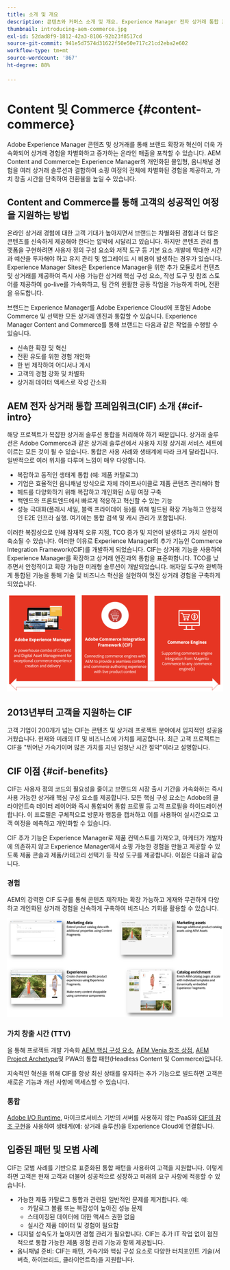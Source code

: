 ```yaml
---
title: 소개 및 개요
description: 콘텐츠와 커머스 소개 및 개요. Experience Manager 전자 상거래 통합 프레임워크(CIF)는 Adobe의 권장 패턴으로 Experience Cloud를 사용하여 Adobe Commerce의 상거래 서비스와 기타 서드파티 상거래 솔루션을 통합하여 확장할 수 있습니다.
thumbnail: introducing-aem-commerce.jpg
exl-id: 52dad8f9-1812-42a3-8106-92b23f8517cd
source-git-commit: 941e5d7574d31622f50e50e717c21cd2eba2e602
workflow-type: tm+mt
source-wordcount: '867'
ht-degree: 88%

---
```


# Content 및 Commerce {#content-commerce}

Adobe Experience Manager 콘텐츠 및 상거래를 통해 브랜드 확장과 혁신이 더욱 가속화되어 상거래 경험을 차별화하고 증가하는 온라인 매출을 포착할 수 있습니다. AEM Content and Commerce는 Experience Manager의 개인화된 몰입형, 옴니채널 경험을 여러 상거래 솔루션과 결합하여 쇼핑 여정의 전체에 차별화된 경험을 제공하고, 가치 창출 시간을 단축하여 전환율을 높일 수 있습니다.

## Content and Commerce를 통해 고객의 성공적인 여정을 지원하는 방법

온라인 상거래 경험에 대한 고객 기대가 높아지면서 브랜드는 차별화된 경험과 더 많은 콘텐츠를 신속하게 제공해야 한다는 압박에 시달리고 있습니다. 하지만 콘텐츠 관리 플랫폼을 구현하려면 사용자 정의 구성 요소와 저작 도구 등 기본 요소 개발에 막대한 시간과 예산을 투자해야 하고 유지 관리 및 업그레이드 시 비용이 발생하는 경우가 있습니다. Experience Manager Sites은 Experience Manager을 위한 추가 모듈로서 컨텐츠 및 상거래를 제공하여 즉시 사용 가능한 상거래 핵심 구성 요소, 작성 도구 및 참조 스토어를 제공하여 go-live를 가속화하고, 팀 간의 원활한 공동 작업을 가능하게 하며, 전환을 유도합니다.

브랜드는 Experience Manager를 Adobe Experience Cloud에 포함된 Adobe Commerce 및 선택한 모든 상거래 엔진과 통합할 수 있습니다. Experience Manager Content and Commerce를 통해 브랜드는 다음과 같은 작업을 수행할 수 있습니다.

* 신속한 확장 및 혁신
* 전환 유도를 위한 경험 개인화
* 한 번 제작하여 어디서나 게시
* 고객의 경험 강화 및 차별화
* 상거래 데이터 액세스로 작성 간소화

## AEM 전자 상거래 통합 프레임워크(CIF) 소개 {#cif-intro}

해당 프로젝트가 복잡한 상거래 솔루션 통합을 처리해야 하기 때문입니다. 상거래 솔루션은 Adobe Commerce과 같은 상거래 솔루션에서 사용자 지정 상거래 서비스 세트에 이르는 모든 것이 될 수 있습니다. 통합은 사용 사례와 생태계에 따라 크게 달라집니다. 일반적으로 여러 위치를 다루며 느낌이 매우 다양합니다.

* 복잡하고 동적인 생태계 통합 (예: 제품 카탈로그)
* 기업은 효율적인 옴니채널 방식으로 자체 라이프사이클로 제품 콘텐츠 관리해야 함
* 헤드를 다양화하기 위해 복잡하고 개인화된 쇼핑 여정 구축
* 백엔드와 프론트엔드에서 빠르게 적응하고 혁신할 수 있는 기능
* 성능 극대화(플래시 세일, 블랙 프라이데이 등)를 위해 빌드된 확장 가능하고 안정적인 E2E 인프라 실행. 여기에는 통합 검색 및 캐시 관리가 포함됩니다.

이러한 복잡성으로 인해 잠재적 오류 지점, TCO 증가 및 지연이 발생하고 가치 실현이 축소될 수 있습니다. 이러한 이유로 Experience Manager의 추가 기능인 Commerce Integration Framework(CIF)를 개발하게 되었습니다. CIF는 상거래 기능을 사용하여 Experience Manager를 확장하고 상거래 엔진과의 통합을 표준화합니다. TCO를 낮추면서 안정적이고 확장 가능한 미래형 솔루션이 개발되었습니다. 애자일 도구와 완벽하게 통합된 기능을 통해 기술 및 비즈니스 혁신을 실현하여 멋진 상거래 경험을 구축하게 되었습니다.

![CIF 요소](./assets/CIF/CIF_Overview.png)

## 2013년부터 고객을 지원하는 CIF

고객 기업이 200개가 넘는 CIF는 콘텐츠 및 상거래 프로젝트 분야에서 입지적인 성공을 거뒀습니다. 현재와 미래의 IT 및 비즈니스에 가치를 제공합니다. 최근 고객 프로젝트는 CIF을 &quot;뛰어난 가속기이며 많은 가치를 지닌 엄청난 시간 절약&quot;이라고 설명합니다.

## CIF 이점 {#cif-benefits}

CIF는 사용자 정의 코드의 필요성을 줄이고 브랜드의 시장 출시 기간을 가속화하는 즉시 사용 가능한 상거래 핵심 구성 요소를 제공합니다. 모든 핵심 구성 요소는 Adobe의 클라이언트측 데이터 레이어와 즉시 통합되어 통합 프로필 등 고객 프로필을 하이드레이션합니다. 이 프로필은 구체적으로 방문자 행동을 캡처하고 이를 사용하여 실시간으로 고객 여정을 예측하고 개인화할 수 있습니다.

CIF 추가 기능은 Experience Manager로 제품 컨텍스트를 가져오고, 마케터가 개발자에 의존하지 않고 Experience Manager에서 쇼핑 가능한 경험을 만들고 제공할 수 있도록 제품 콘솔과 제품/카테고리 선택기 등 작성 도구를 제공합니다. 이점은 다음과 같습니다.

### 경험

AEM의 강력한 CIF 도구를 통해 콘텐츠 제작자는 확장 가능하고 게재와 무관하게 다양하고 개인화된 상거래 경험을 신속하게 구축하여 비즈니스 기회를 활용할 수 있습니다.

![CIF 요소](./assets/CIF/CIF_Product_Experience_Management.png)

### 가치 창출 시간 (TTV)

을 통해 프로젝트 개발 가속화 [AEM 핵심 구성 요소](https://www.aemcomponents.dev/), [AEM Venia 참조 상점](https://github.com/adobe/aem-cif-guides-venia), [AEM Project Archetype](https://experienceleague.adobe.com/docs/experience-manager-core-components/using/developing/archetype/overview.html)및 PWA의 통합 패턴(Headless Content 및 Commerce)입니다.

지속적인 혁신을 위해 CIF를 항상 최신 상태를 유지하는 추가 기능으로 빌드하면 고객은 새로운 기능과 개선 사항에 액세스할 수 있습니다.

### 통합

[Adobe I/O Runtime](https://www.adobe.io/apis/experienceplatform/runtime.html), 마이크로서비스 기반의 서버를 사용하지 않는 PaaS와 [CIF의 참조 구현](https://github.com/adobe/commerce-cif-graphql-integration-reference)을 사용하여 생태계(예: 상거래 솔루션)을 Experience Cloud에 연결합니다.

## 입증된 패턴 및 모범 사례

CIF는 모범 사례를 기반으로 표준화된 통합 패턴을 사용하여 고객을 지원합니다. 이렇게 하면 고객은 현재 고객과 더불어 성공적으로 성장하고 미래의 요구 사항에 적응할 수 있습니다.

* 가능한 제품 카탈로그 통합과 관련된 일반적인 문제를 제거합니다. 예:
   * 카탈로그 볼륨 또는 복잡성이 높아진 성능 문제
   * 스테이징된 데이터에 대한 액세스 권한 없음
   * 실시간 제품 데이터 및 경험이 필요함
* 디지털 성숙도가 높아지면 경험 관리가 필요합니다. CIF는 추가 IT 작업 없이 점진적으로 통합 가능한 제품 경험 관리 기능과 함께 제공됩니다.
* 옴니채널 준비: CIF는 패턴, 가속기와 핵심 구성 요소로 다양한 터치포인트 기술(서버측, 하이브리드, 클라이언트측)을 지원합니다.
